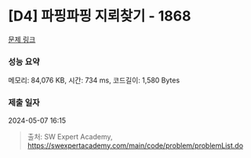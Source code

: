 # [D4] 파핑파핑 지뢰찾기 - 1868 

[문제 링크](https://swexpertacademy.com/main/code/problem/problemDetail.do?contestProbId=AV5LwsHaD1MDFAXc) 

### 성능 요약

메모리: 84,076 KB, 시간: 734 ms, 코드길이: 1,580 Bytes

### 제출 일자

2024-05-07 16:15



> 출처: SW Expert Academy, https://swexpertacademy.com/main/code/problem/problemList.do